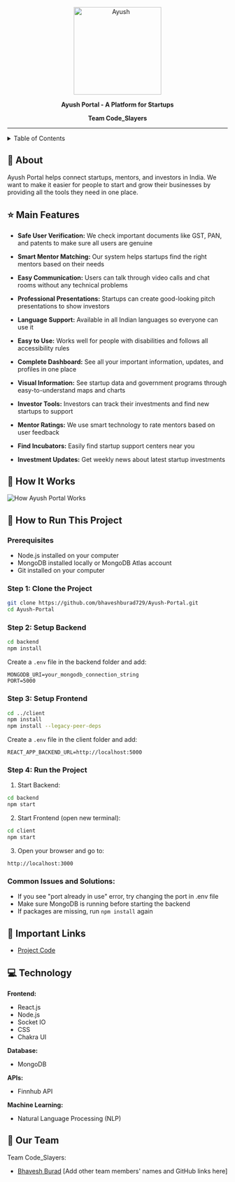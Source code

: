 <p align="center">
  <img src="https://github.com/psankhe28/pre-sih/assets/84843461/a1fb57e6-91cc-4d2e-ac52-837ae1de9487" alt="Ayush" width="200">
</p>
<p align="center">
  <b>Ayush Portal - A Platform for Startups</b>
</p>
<p align="center">
  <b>Team Code_Slayers</b>
</p>
<hr>

<details>
<summary>Table of Contents</summary>

- [About the Project](#about)
- [Main Features](#features)
- [How It Works](#how-it-works)
- [How to Run This Project](#how-to-run-this-project)
- [Technology Used](#technology)
- [Important Links](#important-links)
- [Our Team](#team)

</details>

## 📱 About

Ayush Portal helps connect startups, mentors, and investors in India. We want to make it easier for people to start and grow their businesses by providing all the tools they need in one place.

## ⭐ Main Features

- **Safe User Verification:** We check important documents like GST, PAN, and patents to make sure all users are genuine

- **Smart Mentor Matching:** Our system helps startups find the right mentors based on their needs

- **Easy Communication:** Users can talk through video calls and chat rooms without any technical problems

- **Professional Presentations:** Startups can create good-looking pitch presentations to show investors

- **Language Support:** Available in all Indian languages so everyone can use it

- **Easy to Use:** Works well for people with disabilities and follows all accessibility rules

- **Complete Dashboard:** See all your important information, updates, and profiles in one place

- **Visual Information:** See startup data and government programs through easy-to-understand maps and charts

- **Investor Tools:** Investors can track their investments and find new startups to support

- **Mentor Ratings:** We use smart technology to rate mentors based on user feedback

- **Find Incubators:** Easily find startup support centers near you

- **Investment Updates:** Get weekly news about latest startup investments

## 🔄 How It Works
![How Ayush Portal Works](https://github.com/psankhe28/pre-sih/assets/82211574/27fd3808-e118-4462-98a3-5b233dc79c2d)

## 🚀 How to Run This Project

### Prerequisites
- Node.js installed on your computer
- MongoDB installed locally or MongoDB Atlas account
- Git installed on your computer

### Step 1: Clone the Project
```bash
git clone https://github.com/bhaveshburad729/Ayush-Portal.git
cd Ayush-Portal
```

### Step 2: Setup Backend
```bash
cd backend
npm install
```
Create a `.env` file in the backend folder and add:
```
MONGODB_URI=your_mongodb_connection_string
PORT=5000
```

### Step 3: Setup Frontend
```bash
cd ../client
npm install
npm install --legacy-peer-deps

```
Create a `.env` file in the client folder and add:
```
REACT_APP_BACKEND_URL=http://localhost:5000
```

### Step 4: Run the Project
1. Start Backend:
```bash
cd backend
npm start
```

2. Start Frontend (open new terminal):
```bash
cd client
npm start
```

3. Open your browser and go to:
```
http://localhost:3000
```

### Common Issues and Solutions:
- If you see "port already in use" error, try changing the port in .env file
- Make sure MongoDB is running before starting the backend
- If packages are missing, run `npm install` again

## 🔗 Important Links

- [Project Code](https://github.com/bhaveshburad729/Ayush-Portal)

## 💻 Technology

**Frontend:**
- React.js
- Node.js
- Socket IO
- CSS
- Chakra UI

**Database:**
- MongoDB

**APIs:**
- Finnhub API

**Machine Learning:**
- Natural Language Processing (NLP)

## 👥 Our Team

Team Code_Slayers:
- [Bhavesh Burad](https://github.com/bhaveshburad729)
[Add other team members' names and GitHub links here]
